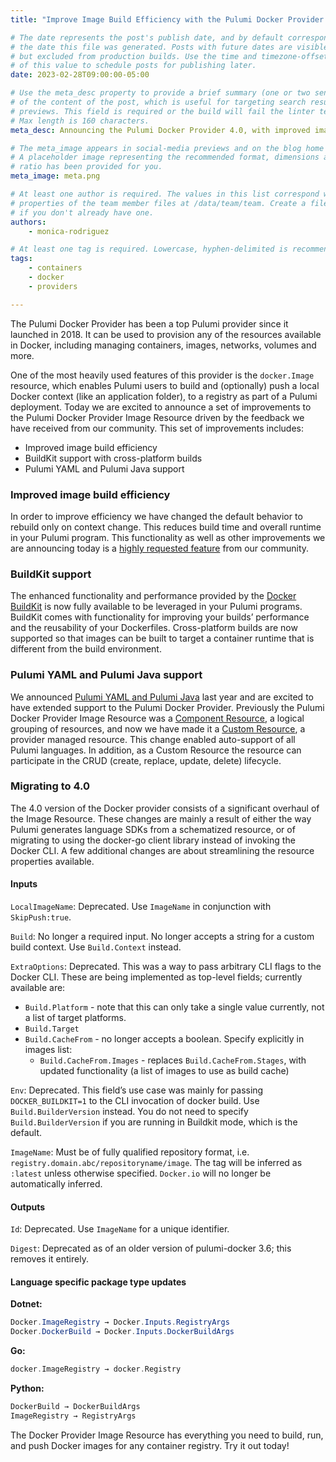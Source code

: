 ```yaml
---
title: "Improve Image Build Efficiency with the Pulumi Docker Provider 4.0"

# The date represents the post's publish date, and by default corresponds with
# the date this file was generated. Posts with future dates are visible in development,
# but excluded from production builds. Use the time and timezone-offset portions of
# of this value to schedule posts for publishing later.
date: 2023-02-28T09:00:00-05:00

# Use the meta_desc property to provide a brief summary (one or two sentences)
# of the content of the post, which is useful for targeting search results or social-media
# previews. This field is required or the build will fail the linter test.
# Max length is 160 characters.
meta_desc: Announcing the Pulumi Docker Provider 4.0, with improved image build efficiency, Docker BuildKit support, and availability by Pulumi Yaml and Pulumi Java programs.

# The meta_image appears in social-media previews and on the blog home page.
# A placeholder image representing the recommended format, dimensions and aspect
# ratio has been provided for you.
meta_image: meta.png

# At least one author is required. The values in this list correspond with the `id`
# properties of the team member files at /data/team/team. Create a file for yourself
# if you don't already have one.
authors:
    - monica-rodriguez

# At least one tag is required. Lowercase, hyphen-delimited is recommended.
tags:
    - containers
    - docker
    - providers

---
```


The Pulumi Docker Provider has been a top Pulumi provider since it launched in 2018. It can be used to provision any of the resources available in Docker, including managing containers, images, networks, volumes and more.

One of the most heavily used features of this provider is the `docker.Image` resource, which enables Pulumi users to build and (optionally) push a local Docker context (like an application folder), to a registry as part of a Pulumi deployment. Today we are excited to announce a set of improvements to the Pulumi Docker Provider Image Resource driven by the feedback we have received from our community. This set of improvements includes:

* Improved image build efficiency
* BuildKit support with cross-platform builds
* Pulumi YAML and Pulumi Java support

<!-- add more in why docker provider is a top provider and what can be done with it-->

<!--more-->

### Improved image build efficiency

In order to improve efficiency we have changed the default behavior to rebuild only on context change. This reduces build time and overall runtime in your Pulumi program. This functionality as well as other improvements we are announcing today is a [highly requested feature](https://github.com/pulumi/pulumi-docker/issues/132) from our community.

<!-- Add image/gif showing output during build -->

### BuildKit support

The enhanced functionality and performance provided by the [Docker BuildKit](https://docs.docker.com/build/buildkit/) is now fully available to be leveraged in your Pulumi programs. BuildKit comes with functionality for improving your builds’ performance and the reusability of your Dockerfiles. Cross-platform builds are now supported so that images can be built to target a container runtime that is different from the build environment.

<!-- Add image or code snippet for buildkit options or cross platform builds-->

### Pulumi YAML and Pulumi Java support

We announced [Pulumi YAML and Pulumi Java](https://www.pulumi.com/blog/pulumi-universal-iac/) last year and are excited to have extended support to the Pulumi Docker Provider. Previously the Pulumi Docker Provider Image Resource was a [Component Resource](https://www.pulumi.com/docs/intro/concepts/resources/components/), a logical grouping of resources, and now we have made it a [Custom Resource](https://www.pulumi.com/docs/intro/concepts/resources/#resources), a provider managed resource. This change enabled auto-support of all Pulumi languages. In addition, as a Custom Resource the resource can participate in the CRUD (create, replace, update, delete) lifecycle.

### Migrating to 4.0

The 4.0 version of the Docker provider consists of a significant overhaul of the Image Resource.
These changes are mainly a result of either the way Pulumi generates language SDKs from a schematized resource, or of migrating to using the docker-go client library instead of invoking the Docker CLI.
A few additional changes are about streamlining the resource properties available.

#### Inputs

`LocalImageName`: Deprecated. Use `ImageName` in conjunction with `SkipPush:true`.

`Build`: No longer a required input. No longer accepts a string for a custom build context. Use `Build.Context` instead.

`ExtraOptions`: Deprecated. This was a way to pass arbitrary CLI flags to the Docker CLI.
These are being implemented as top-level fields; currently available are:

* `Build.Platform` - note that this can only take a single value currently, not a list of target platforms.
* `Build.Target`
* `Build.CacheFrom` - no longer accepts a boolean. Specify explicitly in images list:
  * `Build.CacheFrom.Images` - replaces `Build.CacheFrom.Stages`, with updated functionality (a list of images to use as build cache)

`Env`: Deprecated. This field’s use case was mainly for passing `DOCKER_BUILDKIT=1` to the CLI invocation of docker build. Use `Build.BuilderVersion` instead. You do not need to specify `Build.BuilderVersion` if you are running in Buildkit mode, which is the default.

`ImageName`: Must be of fully qualified repository format, i.e. `registry.domain.abc/repositoryname/image`. The tag will be inferred as `:latest` unless otherwise specified. `Docker.io` will no longer be automatically inferred.

#### Outputs

`Id`: Deprecated. Use `ImageName` for a unique identifier.

`Digest`: Deprecated as of an older version of pulumi-docker 3.6; this removes it entirely.

#### Language specific package type updates

**Dotnet:**

```csharp
Docker.ImageRegistry → Docker.Inputs.RegistryArgs
Docker.DockerBuild → Docker.Inputs.DockerBuildArgs
```

**Go:**

```go
docker.ImageRegistry → docker.Registry
```

**Python:**

```python
DockerBuild → DockerBuildArgs
ImageRegistry → RegistryArgs
```

The Docker Provider Image Resource has everything you need to build, run, and push Docker images for any container registry. Try it out today!
